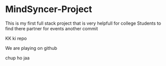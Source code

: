 # MindSyncer-Project
This is my first full stack project that is very helpfull for college Students to find there partner for events
another commit

KK ki repo

We are playing on github

chup ho jaa 